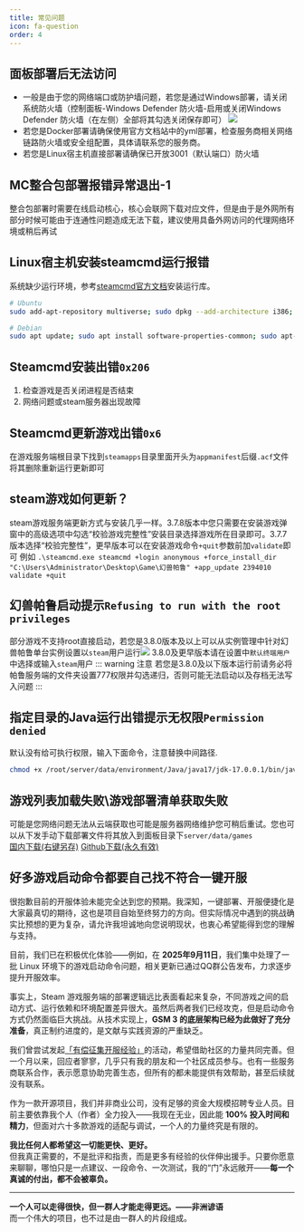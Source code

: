 ```yaml
---
title: 常见问题
icon: fa-question
order: 4
---
```


## 面板部署后无法访问
- 一般是由于您的网络端口或防护墙问题，若您是通过Windows部署，请关闭系统防火墙（控制面板-Windows Defender 防火墙-启用或关闭Windows Defender 防火墙（在左侧）全部将其勾选关闭保存即可）
![](https://images.server.xiaozhuhouses.asia:3000/i/2025/10/16/iyj8qa.png)
- 若您是Docker部署请确保使用官方文档站中的yml部署，检查服务商相关网络链路防火墙或安全组配置，具体请联系您的服务商。
- 若您是Linux宿主机直接部署请确保已开放3001（默认端口）防火墙

## MC整合包部署报错异常退出-1
整合包部署时需要在线启动核心，核心会联网下载对应文件，但是由于是外网所有部分时候可能由于连通性问题造成无法下载，建议使用具备外网访问的代理网络环境或稍后再试

## Linux宿主机安装steamcmd运行报错
系统缺少运行环境，参考[steamcmd官方文档](https://developer.valvesoftware.com/wiki/SteamCMD#Ubuntu)安装运行库。
```bash
# Ubuntu
sudo add-apt-repository multiverse; sudo dpkg --add-architecture i386; sudo apt update

# Debian
sudo apt update; sudo apt install software-properties-common; sudo apt-add-repository non-free; sudo dpkg --add-architecture i386; sudo apt update
```

## Steamcmd安装出错`0x206`
1. 检查游戏是否关闭进程是否结束
2. 网络问题或steam服务器出现故障

## Steamcmd更新游戏出错`0x6`
在游戏服务端根目录下找到`steamapps`目录里面开头为`appmanifest`后缀`.acf`文件将其删除重新运行更新即可

## steam游戏如何更新？
steam游戏服务端更新方式与安装几乎一样。3.7.8版本中您只需要在安装游戏弹窗中的高级选项中勾选“校验游戏完整性”安装目录选择游戏所在目录即可。3.7.7版本选择“校验完整性”，更早版本可以在安装游戏命令`+quit`参数前加`validate`即可 例如
` .\steamcmd.exe steamcmd +login anonymous +force_install_dir "C:\Users\Administrator\Desktop\Game\幻兽帕鲁" +app_update 2394010 validate +quit `

## 幻兽帕鲁启动提示`Refusing to run with the root privileges`
部分游戏不支持root直接启动，若您是3.8.0版本及以上可以从实例管理中针对幻兽帕鲁单台实例设置以`steam`用户运行![](https://images.server.xiaozhuhouses.asia:3000/i/2025/09/23/f243vr.png)
3.8.0及更早版本请在设置中`默认终端用户`中选择或输入`steam`用户
::: warning 注意
若您是3.8.0及以下版本运行前请务必将帕鲁服务端的文件夹设置777权限并勾选递归，否则可能无法启动以及存档无法写入问题
:::

## 指定目录的Java运行出错提示无权限`Permission denied`
默认没有给可执行权限，输入下面命令，注意替换中间路径.
```bash
chmod +x /root/server/data/environment/Java/java17/jdk-17.0.0.1/bin/java
```

## 游戏列表加载失败\游戏部署清单获取失败
可能是您网络问题无法从云端获取也可能是服务器网络维护您可稍后重试。您也可以从下发手动下载部署文件将其放入到面板目录下`server/data/games` \
[国内下载(右键另存)](http://langlangy.server.xiaozhuhouses.asia:8082/disk1/GSM3/installgame.json)
[Github下载(永久有效)](https://github.com/GSManagerXZ/GameServerManager/blob/main/server/data/games/installgame.json)

## 好多游戏启动命令都要自己找不符合一键开服
很抱歉目前的开服体验未能完全达到您的预期。我深知，一键部署、开服便捷化是大家最真切的期待，这也是项目自始至终努力的方向。但实际情况中遇到的挑战确实比预想的更为复杂，请允许我坦诚地向您说明现状，也衷心希望能得到您的理解与支持。

目前，我们已在积极优化体验——例如，在 **2025年9月11日**，我们集中处理了一批 Linux 环境下的游戏启动命令问题，相关更新已通过QQ群公告发布，力求逐步提升开服效率。

事实上，Steam 游戏服务端的部署逻辑远比表面看起来复杂，不同游戏之间的启动方式、运行依赖和环境配置差异很大。虽然后两者我们已经攻克，但是启动命令方式仍然面临巨大挑战。从技术实现上，**GSM 3 的底层架构已经为此做好了充分准备**，真正制约进度的，是文献与实践资源的严重缺乏。

我们曾尝试发起[「有偿征集开服经验」](https://docs.qq.com/doc/DV3ZYaFpTU3hEVWpJ)的活动，希望借助社区的力量共同完善。但一个月以来，回应者寥寥，几乎只有我的朋友和一个社区成员参与。也有一些服务商联系合作，表示愿意协助完善生态，但所有的都未能提供有效帮助，甚至后续就没有联系。

作为一款开源项目，我们并非商业公司，没有足够的资金大规模招聘专业人员。目前主要依靠我个人（作者）全力投入——我现在无业，因此能 **100% 投入时间和精力**，但面对六十多款游戏的适配与调试，一个人的力量终究是有限的。

**我比任何人都希望这一切能更快、更好。**  
但我真正需要的，不是批评和指责，而是更多有经验的伙伴伸出援手。只要你愿意来聊聊，哪怕只是一点建议、一段命令、一次测试，我的“门”永远敞开——**每一个真诚的付出，都不会被辜负。**

---
**一个人可以走得很快，但一群人才能走得更远。——非洲谚语**  
而一个伟大的项目，也不过是由一群人的片段组成。